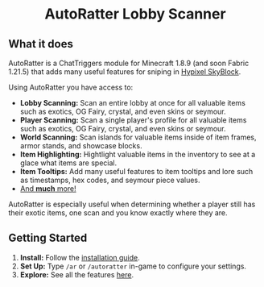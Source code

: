 <h1 align="center">
  AutoRatter Lobby Scanner
</h1>

## What it does

AutoRatter is a ChatTriggers module for Minecraft 1.8.9 (and soon Fabric 1.21.5) that adds many useful features for sniping in [Hypixel SkyBlock](https://wiki.hypixel.net/Main_Page).

Using AutoRatter you have access to:
* **Lobby Scanning:** Scan an entire lobby at once for all valuable items such as exotics, OG Fairy, crystal, and even skins or seymour.
* **Player Scanning:** Scan a single player's profile for all valuable items such as exotics, OG Fairy, crystal, and even skins or seymour.
* **World Scanning:** Scan islands for valuable items inside of item frames, armor stands, and showcase blocks.
* **Item Highlighting:** Hightlight valuable items in the inventory to see at a glace what items are special.
* **Item Tooltips:** Add many useful features to item tooltips and lore such as timestamps, hex codes, and seymour piece values.
* [And **much** more!](FEATURE_LIST.md)

AutoRatter is especially useful when determining whether a player still has their exotic items, one scan and you know exactly where they are.

## Getting Started

1. **Install:**  Follow the [installation guide](INSTALLATION.md).
2. **Set Up:** Type `/ar` or `/autoratter` in-game to configure your settings.
3. **Explore:** See all the features [here](FEATURE_LIST.md).

